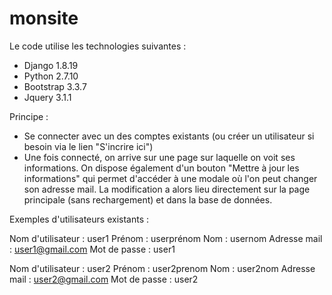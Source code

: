 # monsite

Le code utilise les technologies suivantes :
- Django 1.8.19
- Python 2.7.10
- Bootstrap 3.3.7
- Jquery 3.1.1

Principe :
- Se connecter avec un des comptes existants (ou créer un utilisateur si besoin via le lien "S'incrire ici")
- Une fois connecté, on arrive sur une page sur laquelle on voit ses informations. On dispose également d'un bouton "Mettre à jour les informations" qui permet d'accéder à une modale où l'on peut changer son adresse mail. La modification a alors lieu directement sur la page principale (sans rechargement) et dans la base de données.

Exemples d'utilisateurs existants :

Nom d'utilisateur : user1
Prénom : userprénom
Nom : usernom
Adresse mail : user1@gmail.com
Mot de passe : user1

Nom d'utilisateur : user2
Prénom : user2prenom
Nom : user2nom
Adresse mail : user2@gmail.com
Mot de passe : user2
